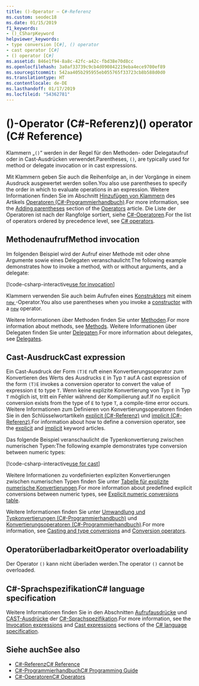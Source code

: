 ```yaml
---
title: ()-Operator – C#-Referenz
ms.custom: seodec18
ms.date: 01/15/2019
f1_keywords:
- ()_CSharpKeyword
helpviewer_keywords:
- type conversion [C#], () operator
- cast operator [C#]
- () operator [C#]
ms.assetid: 846e1f94-8a8c-42fc-a42c-fbd38e70d8cc
ms.openlocfilehash: 3a0af33739c9cb4d090842219eba4ece9700ef89
ms.sourcegitcommit: 542aa405b295955eb055765f33723cb8b588d0d0
ms.translationtype: HT
ms.contentlocale: de-DE
ms.lasthandoff: 01/17/2019
ms.locfileid: "54362781"
---
```

# <a name="-operator-c-reference"></a><span data-ttu-id="01a05-102">()-Operator (C#-Referenz)</span><span class="sxs-lookup"><span data-stu-id="01a05-102">() operator (C# Reference)</span></span>

<span data-ttu-id="01a05-103">Klammern „`()`“ werden in der Regel für den Methoden- oder Delegataufruf oder in Cast-Ausdrücken verwendet.</span><span class="sxs-lookup"><span data-stu-id="01a05-103">Parentheses, `()`, are typically used for method or delegate invocation or in cast expressions.</span></span>

<span data-ttu-id="01a05-104">Mit Klammern geben Sie auch die Reihenfolge an, in der Vorgänge in einem Ausdruck ausgewertet werden sollen.</span><span class="sxs-lookup"><span data-stu-id="01a05-104">You also use parentheses to specify the order in which to evaluate operations in an expression.</span></span> <span data-ttu-id="01a05-105">Weitere Informationen finden Sie im Abschnitt [Hinzufügen von Klammern](../../programming-guide/statements-expressions-operators/operators.md#adding-parentheses) des Artikels [Operatoren (C#-Programmierhandbuch)](../../programming-guide/statements-expressions-operators/operators.md).</span><span class="sxs-lookup"><span data-stu-id="01a05-105">For more information, see the [Adding parentheses](../../programming-guide/statements-expressions-operators/operators.md#adding-parentheses) section of the [Operators](../../programming-guide/statements-expressions-operators/operators.md) article.</span></span> <span data-ttu-id="01a05-106">Die Liste der Operatoren ist nach der Rangfolge sortiert, siehe [C#-Operatoren](index.md).</span><span class="sxs-lookup"><span data-stu-id="01a05-106">For the list of operators ordered by precedence level, see [C# operators](index.md).</span></span>

## <a name="method-invocation"></a><span data-ttu-id="01a05-107">Methodenaufruf</span><span class="sxs-lookup"><span data-stu-id="01a05-107">Method invocation</span></span>

<span data-ttu-id="01a05-108">Im folgenden Beispiel wird der Aufruf einer Methode mit oder ohne Argumente sowie eines Delegaten veranschaulicht:</span><span class="sxs-lookup"><span data-stu-id="01a05-108">The following example demonstrates how to invoke a method, with or without arguments, and a delegate:</span></span>

[!code-csharp-interactive[use for invocation](~/samples/snippets/csharp/language-reference/operators/InvocationOperatorExamples.cs#Invocation)]

<span data-ttu-id="01a05-109">Klammern verwenden Sie auch beim Aufrufen eines [Konstruktors](../../programming-guide/classes-and-structs/constructors.md) mit einem [ `new` ](../keywords/new-operator.md)-Operator.</span><span class="sxs-lookup"><span data-stu-id="01a05-109">You also use parentheses when you invoke a [constructor](../../programming-guide/classes-and-structs/constructors.md) with a [`new`](../keywords/new-operator.md) operator.</span></span>

<span data-ttu-id="01a05-110">Weitere Informationen über Methoden finden Sie unter [Methoden](../../programming-guide/classes-and-structs/methods.md).</span><span class="sxs-lookup"><span data-stu-id="01a05-110">For more information about methods, see [Methods](../../programming-guide/classes-and-structs/methods.md).</span></span> <span data-ttu-id="01a05-111">Weitere Informationen über Delegaten finden Sie unter [Delegaten](../../programming-guide/delegates/index.md).</span><span class="sxs-lookup"><span data-stu-id="01a05-111">For more information about delegates, see [Delegates](../../programming-guide/delegates/index.md).</span></span>

## <a name="cast-expression"></a><span data-ttu-id="01a05-112">Cast-Ausdruck</span><span class="sxs-lookup"><span data-stu-id="01a05-112">Cast expression</span></span>

<span data-ttu-id="01a05-113">Ein Cast-Ausdruck der Form `(T)E` ruft einen Konvertierungsoperator zum Konvertieren des Werts des Ausdrucks `E` in Typ `T` auf.</span><span class="sxs-lookup"><span data-stu-id="01a05-113">A cast expression of the form `(T)E` invokes a conversion operator to convert the value of expression `E` to type `T`.</span></span> <span data-ttu-id="01a05-114">Wenn keine explizite Konvertierung von Typ `E` in Typ `T` möglich ist, tritt ein Fehler während der Kompilierung auf.</span><span class="sxs-lookup"><span data-stu-id="01a05-114">If no explicit conversion exists from the type of `E` to type `T`, a compile-time error occurs.</span></span> <span data-ttu-id="01a05-115">Weitere Informationen zum Definieren von Konvertierungsoperatoren finden Sie in den Schlüsselwortartikeln [explicit (C#-Referenz)](../keywords/explicit.md) und [implicit (C#-Referenz)](../keywords/implicit.md).</span><span class="sxs-lookup"><span data-stu-id="01a05-115">For information about how to define a conversion operator, see the [explicit](../keywords/explicit.md) and [implicit](../keywords/implicit.md) keyword articles.</span></span>

<span data-ttu-id="01a05-116">Das folgende Beispiel veranschaulicht die Typenkonvertierung zwischen numerischen Typen:</span><span class="sxs-lookup"><span data-stu-id="01a05-116">The following example demonstrates type conversion between numeric types:</span></span>

[!code-csharp-interactive[use for cast](~/samples/snippets/csharp/language-reference/operators/InvocationOperatorExamples.cs#Cast)]

<span data-ttu-id="01a05-117">Weitere Informationen zu vordefinierten expliziten Konvertierungen zwischen numerischen Typen finden Sie unter [Tabelle für explizite numerische Konvertierungen](../keywords/explicit-numeric-conversions-table.md).</span><span class="sxs-lookup"><span data-stu-id="01a05-117">For more information about predefined explicit conversions between numeric types, see [Explicit numeric conversions table](../keywords/explicit-numeric-conversions-table.md).</span></span>

<span data-ttu-id="01a05-118">Weitere Informationen finden Sie unter [Umwandlung und Typkonvertierungen (C#-Programmierhandbuch)](../../programming-guide/types/casting-and-type-conversions.md) und [Konvertierungsoperatoren (C#-Programmierhandbuch)](../../programming-guide/statements-expressions-operators/conversion-operators.md).</span><span class="sxs-lookup"><span data-stu-id="01a05-118">For more information, see [Casting and type conversions](../../programming-guide/types/casting-and-type-conversions.md) and [Conversion operators](../../programming-guide/statements-expressions-operators/conversion-operators.md).</span></span>

## <a name="operator-overloadability"></a><span data-ttu-id="01a05-119">Operatorüberladbarkeit</span><span class="sxs-lookup"><span data-stu-id="01a05-119">Operator overloadability</span></span>

<span data-ttu-id="01a05-120">Der Operator `()` kann nicht überladen werden.</span><span class="sxs-lookup"><span data-stu-id="01a05-120">The operator `()` cannot be overloaded.</span></span>

## <a name="c-language-specification"></a><span data-ttu-id="01a05-121">C#-Sprachspezifikation</span><span class="sxs-lookup"><span data-stu-id="01a05-121">C# language specification</span></span>

<span data-ttu-id="01a05-122">Weitere Informationen finden Sie in den Abschnitten [Aufrufausdrücke](~/_csharplang/spec/expressions.md#invocation-expressions) und [CAST-Ausdrücke](~/_csharplang/spec/expressions.md#cast-expressions) der [C#-Sprachspezifikation](../language-specification/index.md).</span><span class="sxs-lookup"><span data-stu-id="01a05-122">For more information, see the [Invocation expressions](~/_csharplang/spec/expressions.md#invocation-expressions) and [Cast expressions](~/_csharplang/spec/expressions.md#cast-expressions) sections of the [C# language specification](../language-specification/index.md).</span></span>

## <a name="see-also"></a><span data-ttu-id="01a05-123">Siehe auch</span><span class="sxs-lookup"><span data-stu-id="01a05-123">See also</span></span>

- [<span data-ttu-id="01a05-124">C#-Referenz</span><span class="sxs-lookup"><span data-stu-id="01a05-124">C# Reference</span></span>](../index.md)
- [<span data-ttu-id="01a05-125">C#-Programmierhandbuch</span><span class="sxs-lookup"><span data-stu-id="01a05-125">C# Programming Guide</span></span>](../../programming-guide/index.md)
- [<span data-ttu-id="01a05-126">C#-Operatoren</span><span class="sxs-lookup"><span data-stu-id="01a05-126">C# Operators</span></span>](index.md)